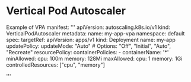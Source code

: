 # Vertical Pod Autoscaler

Example of VPA manifest:
'''
apiVersion: autoscaling.k8s.io/v1
kind: VerticalPodAutoscaler
metadata:
  name: my-app-vpa
  namespace: default
spec:
  targetRef:
    apiVersion: apps/v1
    kind: Deployment
    name: my-app
  updatePolicy:
    updateMode: "Auto" # Options: "Off", "Initial", "Auto", "Recreate"
  resourcePolicy:
    containerPolicies:
      - containerName: '*'
        minAllowed:
          cpu: 100m
          memory: 128Mi
        maxAllowed:
          cpu: 1
          memory: 1Gi
        controlledResources: ["cpu", "memory"]

'''